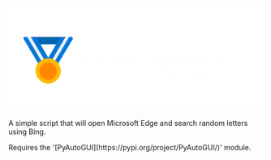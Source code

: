 ![Microsoft Rewards Farmer](https://github.com/PROJECT-CIORBA/Microsoft-Rewards-Farmer/blob/main/Logo/logo.png?raw=true)
<p> A simple script that will open Microsoft Edge and search random letters using Bing.</p>
<p>Requires the '[PyAutoGUI](https://pypi.org/project/PyAutoGUI/)' module.</p>